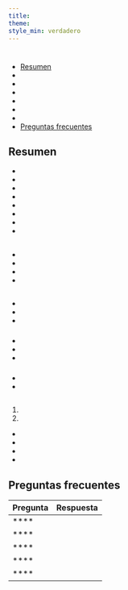 ```yaml
---
title:
theme:
style_min: verdadero
---
```

# 

## 

* [Resumen]()
* []()
* []()
* []()
* []()
* []()
* []()
* [Preguntas frecuentes]()

<a id="overview"></a>

## Resumen





* 
* 
* 
* 
* 
* 
* 
* 

<a id="newcourses"></a>

## 





* 
* 
* 
* 

<a id="circletime"></a>

## 





### 

* 
* 
* 

### 

* 
* 
* 

### 

* 
* 

<a id="scaffolding"></a>

## 





1. 
2. 









* 
* 
* 
* 

<a id="unplugged"></a>

## 

<a id="endofcourse"></a>

## 

<a id="conclusion"></a>

## 

<a id="faq"></a>

## Preguntas frecuentes

| Pregunta | Respuesta |
| -------- | --------- |
| ****     |           |
| ****     |           |
| ****     |           |
| ****     |           |
| ****     |           |